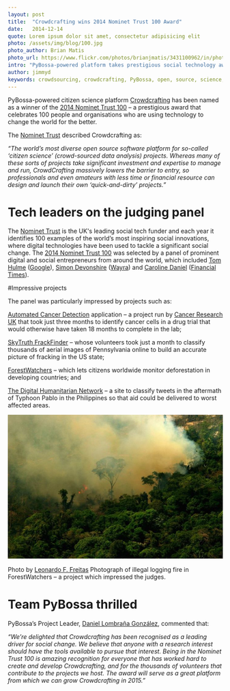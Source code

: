 ```yaml
---
layout: post
title:  "Crowdcrafting wins 2014 Nominet Trust 100 Award"
date:   2014-12-14 
quote: Lorem ipsum dolor sit amet, consectetur adipisicing elit
photo: /assets/img/blog/100.jpg
photo_author: Brian Matis
photo_url: https://www.flickr.com/photos/brianjmatis/3431100962/in/photolist-e7EniG-e13EDz-9vb9wV-jfgkfG-cfG4dh-o29MKm-9srcdd-kcxNVD-oVMNHZ-awWuRm-9WK4kp-mB8YPm-ejdtgT-anF358-AjfRR-6YgtBA-6echM9-bjhvkX-dm1LMY-hJaWmF-bXoJRb-nh3jGV-Ppezy-iY5dEo-dgSQFa-bS1S74-k4FFA9-k6jE7s-bqi8Bv-bZNFSY-e1oXV3-anXEVX-jdECus-dQEHwT-jH2dti-ayZh54-5sdAV8-etrXqe-cfU4Wo-e3hDib-mgdg2V-5wfKmu-9yf46H-mr13m7-9ehyd6-fo7AYu-7E4L61-ehLPwf-cKQycj-amBRYw
intro: "PyBossa-powered platform takes prestigious social technology award"
author: jimmyd
keywords: crowdsourcing, crowdcrafting, PyBossa, open, source, science, citizen, opensource, Madrid, Webmaker, community, Manager 
---
```


PyBossa-powered citizen science platform [Crowdcrafting](http://crowdcrafting.org/) has been named as a winner of the [2014 Nominet Trust 100](http://socialtech.org.uk/nominet-trust-100/) – a prestigious award that celebrates 100 people and organisations who are using technology to change the world for the better.

The [Nominet Trust](http://www.nominettrust.org.uk/) described Crowdcrafting as: 

*“The world’s most diverse open source software platform for so-called ‘citizen science’ (crowd-sourced data analysis) projects. Whereas many of these sorts of projects take significant investment and expertise to manage and run, CrowdCrafting massively lowers the barrier to entry, so professionals and even amateurs with less time or financial resource can design and launch their own ‘quick-and-dirty’ projects.”*

# Tech leaders on the judging panel

The [Nominet Trust](http://www.nominettrust.org.uk/) is the UK's leading social tech funder and each year it identifies 100 examples of the world’s most inspiring social innovations, where digital technologies have been used to tackle a significant social change. The [2014 Nominet Trust 100](http://socialtech.org.uk/nominet-trust-100/) was selected by a panel of prominent digital and social entrepreneurs from around the world, which included [Tom Hulme](http://thulme.com/about/) ([Google](https://www.google.com/about/company/)), [Simon Devonshire](http://techcitynews.com/2014/07/03/simon-devonshire/) ([Wayra](http://wayra.co/)) and [Caroline Daniel](http://en.wikipedia.org/wiki/Caroline_Daniel) ([Financial Times](http://www.ft.com/home/uk)).


#Impressive projects

The panel was particularly impressed by projects such as:

[Automated Cancer Detection](http://crowdcrafting.org/app/CancerCellDetection/) application – a project run by [Cancer Research UK](http://www.cancerresearchuk.org/) that took just three months to identify cancer cells in a drug trial that would otherwise have taken 18 months to complete in the lab;

[SkyTruth FrackFinder](http://crowdcrafting.org/app/frackfinder_tadpole/) – whose volunteers took just a month to classify thousands of aerial images of Pennsylvania online to build an accurate picture of fracking in the US state;

[ForestWatchers](http://forestwatchers.net/index.html) – which lets citizens worldwide monitor deforestation in developing countries; and

[The Digital Humanitarian Network](http://crowdcrafting.org/app/philippinestyphoon/) –  a site to classify tweets in the aftermath of Typhoon Pablo in the Philippines so that aid could be delivered to worst affected areas.

![alttext](/assets/img/blog/burning.jpg "Courtesy of Leonardo F. Freitas")
<p class="post-caption">Photo by <a href="http://forestwatchers.net/index.html">Leonardo F. Freitas</a> Photograph of illegal logging fire in ForestWatchers – a project which impressed the judges.</p>

# Team PyBossa thrilled

PyBossa’s Project Leader, [Daniel Lombraña González](http://daniellombrana.es/), commented that:

*“We’re delighted that Crowdcrafting has been recognised as a leading driver for social change. We believe that anyone with a research interest should have the tools available to pursue that interest. Being in the Nominet Trust 100 is amazing recognition for everyone that has worked hard to create and develop Crowdcrafting, and for the thousands of volunteers that contribute to the projects we host. The award will serve as a great platform from which we can grow Crowdcrafting in 2015.”*

